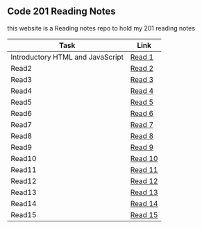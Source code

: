 ## Code 201 Reading Notes

this website is a Reading notes repo to hold my 201 reading notes 

| Task  |  Link |
|---|---|
| Introductory HTML and JavaScript | [Read 1]()  |
| Read2  | [Read 2]() |
| Read3  | [Read 3]() |
| Read4  |[Read 4]()|
| Read5  |[Read 5]()|
| Read6  |[Read 6]()|
| Read7  |[Read 7]()|
| Read8  |[Read 8]()|
| Read9  |[Read 9]()|
| Read10 |[Read 10]()|
| Read11 |[Read 11]()|
| Read12 |[Read 12]()|
| Read13 |[Read 13]()|
| Read14 |[Read 14]()|
| Read15 |[Read 15]()|
